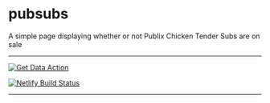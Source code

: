 # pubsubs

A simple page displaying whether or not Publix Chicken Tender Subs are on sale

---

[![Get Data Action][scrape-image]][scrape-link]

[![Netlify Build Status][build-image]][build-link]

---

[scrape-image]: https://github.com/ZacharyGodfrey/pubsubs/actions/workflows/get-data.yml/badge.svg?branch=main&event=schedule
[scrape-link]: https://github.com/ZacharyGodfrey/pubsubs/actions/workflows/get-data.yml

[build-image]: https://api.netlify.com/api/v1/badges/8b2f9dc1-c94e-42d3-9084-3c3835609ebd/deploy-status
[build-link]: https://app.netlify.com/sites/pubsubs/deploys